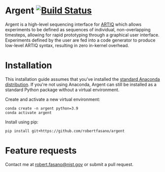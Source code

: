 # Argent [![Build Status](https://app.travis-ci.com/robertfasano/argent.svg?branch=master)](https://app.travis-ci.com/github/robertfasano/argent)
Argent is a high-level sequencing interface for [ARTIQ](https://github.com/m-labs/artiq) which allows experiments to be defined as sequences of individual, non-overlapping timesteps, allowing for rapid prototyping through a graphical user interface. Experiments defined by the user are fed into a code generator to produce low-level ARTIQ syntax, resulting in zero in-kernel overhead.

# Installation
This installation guide assumes that you've installed the [standard Anaconda distribution](https://www.anaconda.com/products/individual]). If you're not using Anaconda, Argent can still be installed as a standard Python package without a virtual environment.

Create and activate a new virtual environment:

```
conda create -n argent python=3.9
conda activate argent
```

Install using pip:

```pip install git+https://github.com/robertfasano/argent```

# Feature requests
Contact me at robert.fasano@nist.gov or submit a pull request.


